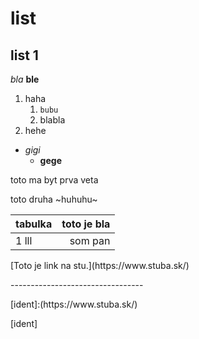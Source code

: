 # list
## list 1

_bla_
**ble**

1. haha
    1. `bubu`
    2. blabla
2. hehe

 * _gigi_
   * **gege**

<p> toto ma byt prva veta <p>
    toto druha
     ~huhuhu~

| tabulka | toto je bla |
| ------- | -----:|
| 1 lll | som pan |



<p>[Toto je link na stu.](https://www.stuba.sk/)<p>
---------------------------------
    <p>[ident]:(https://www.stuba.sk/)<p>
[ident]
